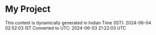 # My Project

This content is dynamically generated in Indian Time (IST): 2024-06-04 02:52:03 IST
Converted to UTC: 2024-06-03 21:22:03 UTC
